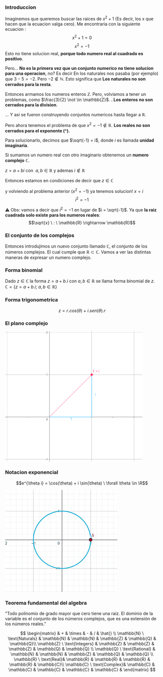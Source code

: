 ### Introduccion

Imaginemos que queremos buscar las raices de $x^2+1$ (Es decir, los x que hacen que la ecuacion valga cero). Me encontraria con la siguiente ecuacion :
$$ x^2 + 1 = 0 $$
$$x^2 = -1$$
Esto no tiene solucion real, **porque todo numero real al cuadrado es positivo**.

Pero... **No es la primera vez que un conjunto numerico no tiene solucion para una operacion**, no? Es decir
En los naturales nos pasaba (por ejemplo) que $3-5= -2$. Pero $-2 \not \in \mathbb{N}$. Esto significa que **Los naturales no son cerrados para la resta**.

Entonces armamos los numeros enteros $\mathbb{Z}$. Pero, volviamos a tener un problemas, como $\frac{3}{2} \not \in \mathbb{Z}$. **.
Los enteros no son cerrados para la division**.

... Y asi se fueron construyendo conjuntos numericos hasta llegar a $\mathbb{R}$.

Pero ahora tenemos el problema de que $x^2 = -1 \not \in \mathbb{R}$. **Los reales no son cerrados para el exponente (^).**

Para solucionarlo, decimos que $\sqrt{-1} = i$, donde $i$ es llamada **unidad imaginaria**.

Si sumamos un numero real con otro imaginario obtenemos un **numero complejo** $\mathbb{C}$.

$z = a + bi$ con $\ a,b \in \mathbb{R}$ y ademas $i \not \in \mathbb{R}$

Entonces estamos en condiciones de decir que $z \in \mathbb{C}$

y volviendo al problema anterior ($x^2 = -1$) ya tenemos solucion! $x = i$
$$ i^2 = -1$$

⚠️ Obs: vamos a decir que $i^2 = -1$ en lugar de $i = \sqrt{-1}$. Ya que **la raiz cuadrada solo existe para los numeros reales**:
$$\sqrt{x} \ : \  \mathbb{R} \rightarrow \mathbb{R}$$

### El conjunto de los complejos

Entonces introdujimos un nuevo conjunto llamado $\mathbb{C}$, el conjunto de los números complejos. El cual cumple que $\mathbb{R} \subset \mathbb{C}$. Vamos a ver las distintas maneras de expresar un numero complejo.

### Forma binomial

Dado $z \in \mathbb{C}$ la forma $z = a+b.i$ con $a,b \in \mathbb{R}$ se llama forma binomial de $z$. $\mathbb{C} = \{ z=a+b.i; \ a,b \in \mathbb{R} \}$

### Forma trigonometrica

$$z = r.cos(\theta) + i.sen(\theta).r$$

### El plano complejo

<img src="./img/binomial-form.png" width="450px"/>

### Notacion exponencial

$$e^{\theta i} = \cos(\theta) + i \sin(\theta) \ \forall \theta \in \R$$

![Rotando de un numero complejo](/img/euler-rotation.gif)

### Teorema fundamental del algebra

"Todo polinomio de grado mayor que cero tiene una raíz.​ El dominio de la variable es el conjunto de los números complejos, que es una extensión de los números reales."

$$
\begin{matrix}
 & + & \times & - & / & \hat{} \\
\mathbb{N} \ \text{Naturals} & \mathbb{N} & \mathbb{N} & \mathbb{Z} & \mathbb{Q} & \mathbb{Q}\\
\mathbb{Z}  \ \text{Integers} & \mathbb{Z} & \mathbb{Z} & \mathbb{Z} & \mathbb{Q} & \mathbb{Q} \\
\mathbb{Q} \ \text{Rational} & \mathbb{N} & \mathbb{N} & \mathbb{Z} & \mathbb{Q} & \mathbb{Q} \\
\mathbb{R} \ \text{Real}& \mathbb{R} & \mathbb{R} & \mathbb{R} & \mathbb{R} & \mathbb{C}\\
\mathbb{C} \ \text{Complex}& \mathbb{C} & \mathbb{C} & \mathbb{C} & \mathbb{C} &
\mathbb{C} &
\end{matrix}
$$
